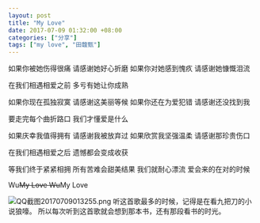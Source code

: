 ```yaml
---
layout: post
title: "My Love"
date: 2017-07-09 01:32:00 +08:00
categories: ["分享"]
tags: ["my love", "田馥甄"]
---
```


 

如果你被她伤得很痛
请感谢她好心折磨
如果你对她感到愧疚
请感谢她慷慨泪流

在我们相遇相爱之前
多亏有她让你成熟

如果你现在孤独寂寞
请感谢这美丽等候
如果你还在为爱犯错
请感谢还没找到我

要走完每个曲折路口
我们才懂爱是什么

如果庆幸我值得拥有
请感谢我被放弃过
如果欣赏我坚强温柔
请感谢那珍贵伤口

在我们相遇相爱之后
遗憾都会变成收获

等我们终于紧紧相拥
所有苦难会甜美结果
我们就耐心漂流
爱会来的在对的时候

Wu~~My Love Wu~~My Love


![QQ截图20170709013255.png][1]
听这首歌最多的时候，记得是在看九把刀的小说狼嚎。
所以每次听到这首歌就会想到那本书，还有那段看书的时光。

  [1]: https://xy07-1251893119.costj.myqcloud.com/2017/07/09/1251695645.png